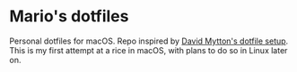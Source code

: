 # Mario's dotfiles
Personal dotfiles for macOS. Repo inspired by [David Mytton's dotfile setup](https://raw.githubusercontent.com/davidmytton/dotfiles).
This is my first attempt at a rice in macOS, with plans to do so in Linux later on.

